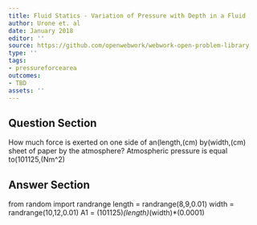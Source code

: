 ```yaml
---
title: Fluid Statics - Variation of Pressure with Depth in a Fluid
author: Urone et. al
date: January 2018
editor: ''
source: https://github.com/openwebwork/webwork-open-problem-library
type: ''
tags:
- pressureforcearea
outcomes:
- TBD
assets: ''
---
```


## Question Section 

How much force is exerted on one side of an(length,(cm) by(width,(cm) sheet of paper by the atmosphere? Atmospheric pressure is equal to(101125,(Nm^2)



## Answer Section

from random import randrange
length = randrange(8,9,0.01)
width = randrange(10,12,0.01)
A1 = (101125)*(length)*(width)*(0.0001)